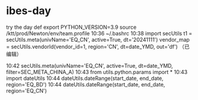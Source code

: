 # ibes-day
try the day def
export PYTHON_VERSION=3.9
source /ktt/prod/Newton/env/team.profile
10:36
~/.bashrc
10:38
import secUtils
t1 = secUtils.meta(univName='EQ_CN', active=True, dt='20241111')
vendor_map = secUtils.vendorId(vendor_id=1, region='CN', dt=date_YMD, out='df') （已编辑） 





10:42
secUtils.meta(univName='EQ_CN', active=True, dt=date_YMD, filter=SEC_META_CHINA_A)
10:43
from utils.python.params import *
10:43
import dateUtils
10:44
dateUtils.dateRange(start_date, end_date, region='EQ_BD')
10:44
dateUtils.dateRange(start_date, end_date, region='EQ_CN')
